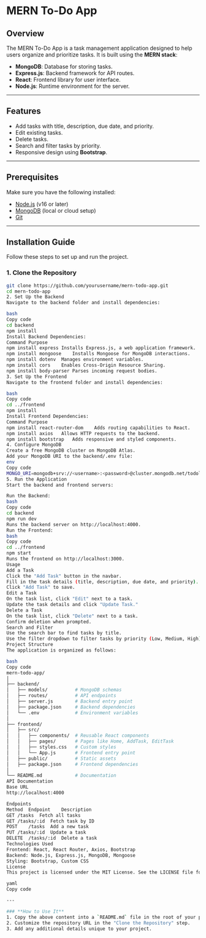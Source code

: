 # MERN To-Do App

## Overview
The MERN To-Do App is a task management application designed to help users organize and prioritize tasks. It is built using the **MERN stack**:
- **MongoDB**: Database for storing tasks.
- **Express.js**: Backend framework for API routes.
- **React**: Frontend library for user interface.
- **Node.js**: Runtime environment for the server.

---

## Features
- Add tasks with title, description, due date, and priority.
- Edit existing tasks.
- Delete tasks.
- Search and filter tasks by priority.
- Responsive design using **Bootstrap**.

---

## Prerequisites
Make sure you have the following installed:
- [Node.js](https://nodejs.org/) (v16 or later)
- [MongoDB](https://www.mongodb.com/) (local or cloud setup)
- [Git](https://git-scm.com/)

---

## Installation Guide
Follow these steps to set up and run the project.

### 1. Clone the Repository
```bash
git clone https://github.com/yourusername/mern-todo-app.git
cd mern-todo-app
2. Set Up the Backend
Navigate to the backend folder and install dependencies:

bash
Copy code
cd backend
npm install
Install Backend Dependencies:
Command	Purpose
npm install express	Installs Express.js, a web application framework.
npm install mongoose	Installs Mongoose for MongoDB interactions.
npm install dotenv	Manages environment variables.
npm install cors	Enables Cross-Origin Resource Sharing.
npm install body-parser	Parses incoming request bodies.
3. Set Up the Frontend
Navigate to the frontend folder and install dependencies:

bash
Copy code
cd ../frontend
npm install
Install Frontend Dependencies:
Command	Purpose
npm install react-router-dom	Adds routing capabilities to React.
npm install axios	Allows HTTP requests to the backend.
npm install bootstrap	Adds responsive and styled components.
4. Configure MongoDB
Create a free MongoDB cluster on MongoDB Atlas.
Add your MongoDB URI to the backend/.env file:
env
Copy code
MONGO_URI=mongodb+srv://<username>:<password>@cluster.mongodb.net/todolist?retryWrites=true&w=majority
5. Run the Application
Start the backend and frontend servers:

Run the Backend:
bash
Copy code
cd backend
npm run dev
Runs the backend server on http://localhost:4000.
Run the Frontend:
bash
Copy code
cd ../frontend
npm start
Runs the frontend on http://localhost:3000.
Usage
Add a Task
Click the "Add Task" button in the navbar.
Fill in the task details (title, description, due date, and priority).
Click "Add Task" to save.
Edit a Task
On the task list, click "Edit" next to a task.
Update the task details and click "Update Task."
Delete a Task
On the task list, click "Delete" next to a task.
Confirm deletion when prompted.
Search and Filter
Use the search bar to find tasks by title.
Use the filter dropdown to filter tasks by priority (Low, Medium, High).
Project Structure
The application is organized as follows:

bash
Copy code
mern-todo-app/
│
├── backend/
│   ├── models/          # MongoDB schemas
│   ├── routes/          # API endpoints
│   ├── server.js        # Backend entry point
│   ├── package.json     # Backend dependencies
│   └── .env             # Environment variables
│
├── frontend/
│   ├── src/
│   │   ├── components/  # Reusable React components
│   │   ├── pages/       # Pages like Home, AddTask, EditTask
│   │   ├── styles.css   # Custom styles
│   │   └── App.js       # Frontend entry point
│   ├── public/          # Static assets
│   ├── package.json     # Frontend dependencies
│
└── README.md            # Documentation
API Documentation
Base URL
http://localhost:4000

Endpoints
Method	Endpoint	Description
GET	/tasks	Fetch all tasks
GET	/tasks/:id	Fetch task by ID
POST	/tasks	Add a new task
PUT	/tasks/:id	Update a task
DELETE	/tasks/:id	Delete a task
Technologies Used
Frontend: React, React Router, Axios, Bootstrap
Backend: Node.js, Express.js, MongoDB, Mongoose
Styling: Bootstrap, Custom CSS
License
This project is licensed under the MIT License. See the LICENSE file for details.

yaml
Copy code

---

### **How to Use It**
1. Copy the above content into a `README.md` file in the root of your project.
2. Customize the repository URL in the "Clone the Repository" step.
3. Add any additional details unique to your project.

